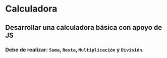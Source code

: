 # Calculadora
## Desarrollar una calculadora básica con apoyo de JS
### Debe de realizar: `Suma`, `Resta`, `Multiplicación` y `División`.
